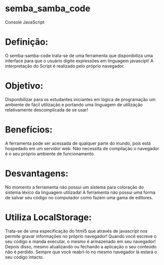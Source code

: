 semba_samba_code
================

Console JavaScript

<h1>Definição:</h1>

<p>O semba-samba-code trata-se de uma ferramenta que disponibiliza uma interface para que o usuário digite expressões em linguagem javascipt! A interpretação do Script é realizado pelo próprio navegador.</p>

<h1>Objetivo:</h1>

<p>Disponibilizar para os estudantes iniciantes em lógica de programação um ambiente de fácil utilização e portando uma linguagem de utilização relativamente descomplicada de se usar!</p>

<h1>Benefícios:</h1>

<p>A ferramenta pode ser acessada de qualquer parte do mundo, pois está hospedado em um servidor web. Não necessita de compilação o navegador é o seu próprio ambiente de funcionamento.</p>

<h1>Desvantagens:</h1>

<p>No momento a ferramenta não possui um sistema para coloração do sistema léxico da linguagem utilizada! A ferramenta não possui uma forma de salvar seu código no computador como fazem uma gama de editores.</h1>

<h1>Utiliza LocalStorage:</h1>

<p>Trata-se de uma especificação do html5 que através de javascript nos permite gravar informações no próprio navegador! Quando você escreve o seu código e manda executar, o mesmo é armazenado em seu navegador! Depois disso, mesmo atualizando ou fechando a aplicação o seu conteúdo não é perdido. Sempre que você reabri-lo no mesmo navegador lá estará o seu código intacto.</p>
